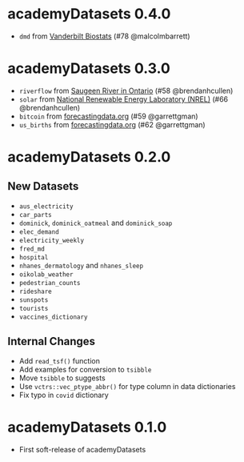 <!-- NEWS.md is maintained by https://cynkra.github.io/fledge, do not edit -->

# academyDatasets 0.4.0

- `dmd` from [Vanderbilt Biostats](https://biostat.app.vumc.org/wiki/pub/Main/DataSets/dmd.html) (#78 @malcolmbarrett)

# academyDatasets 0.3.0

- `riverflow` from [Saugeen River in Ontario](https://zenodo.org/record/4656058) (#58 @brendanhcullen)
- `solar` from [National Renewable Energy Laboratory (NREL)](https://zenodo.org/record/4656151) (#66 @brendanhcullen)
- `bitcoin` from [forecastingdata.org](https://zenodo.org/record/5121965) (#59 @garrettgman)
- `us_births` from [forecastingdata.org](https://zenodo.org/record/4656049) (#62 @garrettgman)


# academyDatasets 0.2.0

## New Datasets

* `aus_electricity`
* `car_parts`
* `dominick`, `dominick_oatmeal` and `dominick_soap`
* `elec_demand`
* `electricity_weekly`
* `fred_md`
* `hospital`
* `nhanes_dermatology` and `nhanes_sleep`
* `oikolab_weather`
* `pedestrian_counts`
* `rideshare`
* `sunspots`
* `tourists`
* `vaccines_dictionary`

## Internal Changes

* Add `read_tsf()` function
* Add examples for conversion to `tsibble`
* Move `tsibble` to suggests
* Use `vctrs::vec_ptype_abbr()` for type column in data dictionaries
* Fix typo in `covid` dictionary

# academyDatasets 0.1.0

* First soft-release of academyDatasets
